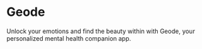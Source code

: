 # Geode

Unlock your emotions and find the beauty within with Geode, your personalized mental health companion app.
